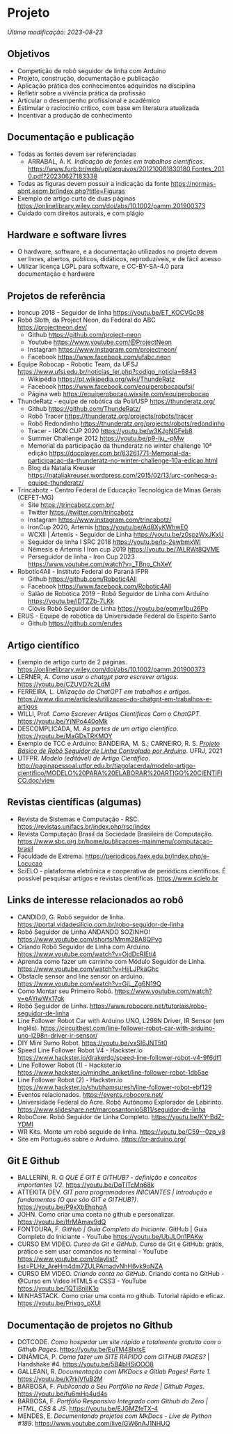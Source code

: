 # Projeto

*Última modificação: 2023-08-23*

## Objetivos

- Competição de robô seguidor de linha com Arduino
- Projeto, construção, documentação e publicação
- Aplicação prática dos conhecimentos adquiridos na disciplina
- Refletir sobre a vivência prática da profissão
- Articular o desempenho profissional e acadêmico
- Estimular o raciocínio crítico, com base em literatura atualizada
- Incentivar a produção de conhecimento

## Documentação e publicação

- Todas as fontes devem ser referenciadas
  - ARRABAL, A. K. *Indicação de fontes em trabalhos científicos*. <https://www.furb.br/web/upl/arquivos/201210081830180.Fontes_2010.pdf?20230627183338>
- Todas as figuras devem possuir a indicação da fonte <https://normas-abnt.espm.br/index.php?title=Figuras>
- Exemplo de artigo curto de duas páginas <https://onlinelibrary.wiley.com/doi/abs/10.1002/pamm.201900373>
- Cuidado com direitos autorais, e com plágio

## Hardware e software livres

- O hardware, software, e a documentação utilizados no projeto devem ser livres, abertos, públicos, didáticos, reproduzíveis, e de fácil acesso
- Utilizar licença LGPL para software, e CC-BY-SA-4.0 para documentação e hardware

## Projetos de referência

- Ironcup 2018 - Seguidor de linha <https://youtu.be/ET_KOCVGc98>
- Robô Sloth, da Project Neon, da Federal do ABC <https://projectneon.dev/>
    - Github <https://github.com/project-neon>
    - Youtube <https://www.youtube.com/@ProjectNeon>
    - Instagram <https://www.instagram.com/projectneon/>
    - Facebook <https://www.facebook.com/ufabc.neon>
- Equipe Robocap - Robotic Team, da UFSJ <https://www.ufsj.edu.br/noticias_ler.php?codigo_noticia=6843>
    - Wikipédia <https://pt.wikipedia.org/wiki/ThundeRatz>
    - Facebook <https://www.facebook.com/equiperobocapufsj/>
    - Página web <https://equiperobocap.wixsite.com/equiperobocap>
- ThundeRatz - equipe de robótica da Poli/USP <https://thunderatz.org/>
    - Github <https://github.com/ThundeRatz/>
    - Robô Tracer <https://thunderatz.org/projects/robots/tracer>
    - Robô Redondinho <https://thunderatz.org/projects/robots/redondinho>
    - Tracer - IRON CUP 2020 <https://youtu.be/w3KJgNGFeb8>
    - Summer Challenge 2012 <https://youtu.be/p9-iju_-pMw>
    - Memorial da participação da thunderatz no winter challenge 10ª edição <https://docplayer.com.br/63261771-Memorial-da-participacao-da-thunderatz-no-winter-challenge-10a-edicao.html>
    - Blog da Natalia Kreuser <https://nataliakreuser.wordpress.com/2015/02/13/urc-conheca-a-equipe-thunderatz/>
- Trincabotz - Centro Federal de Educação Tecnológica de Minas Gerais (CEFET-MG)
    - Site <https://trincabotz.com.br/>
    - Twitter <https://twitter.com/trincabotz>
    - Instagram <https://www.instagram.com/trincabotz/>
    - IronCup 2020, Artemis <https://youtu.be/Ad8XyKWhwE0>
    - WCXII | Ártemis - Seguidor de Linha <https://youtu.be/z0spzWxJKxU>
    - Seguidor de linha I SRC 2018 <https://youtu.be/Io-2ewbmxWI>
    - Nêmesis e Ártemis I Iron cup 2019 <https://youtu.be/7ALRWt8QVME>
    - Perseguidor de linha - Iron Cup 2023 <https://www.youtube.com/watch?v=_TBno_ChXeY>
- Robotic4All - Instituto Federal do Paraná IFPR
    - Github <https://github.com/Robotic4All>
    - Facebook <https://www.facebook.com/Robotic4All>
    - Salão de Robótica 2019 - Robô Seguidor de Linha com Arduíno <https://youtu.be/iDTZZb-7LKk>
    - Clóvis Robô Seguidor de Linha <https://youtu.be/epmw1bu26Po>
- ERUS - Equipe de robótica da Universidade Federal do Espírito Santo
    - Github <https://github.com/erufes>

## Artigo científico

- Exemplo de artigo curto de 2 páginas. <https://onlinelibrary.wiley.com/doi/abs/10.1002/pamm.201900373>
- LERNER, A. *Como usar o chatgpt para escrever artigos*. <https://youtu.be/CZUVD7c2LdM>
- FERREIRA, L. *Utilização do ChatGPT em trabalhos e artigos*. <https://www.dio.me/articles/utilizacao-do-chatgpt-em-trabalhos-e-artigos>
- WILLI, Prof. *Como Escrever Artigos Científicos Com o ChatGPT*. <https://youtu.be/YjNPo440oMk>
- DESCOMPLICADA, M. *As partes de um artigo científico*. <https://youtu.be/MaGDsTRKMOY>
- Exemplo de TCC e Arduino: BANDEIRA, M. S.; CARNEIRO, R. S. <a href="https://app.uff.br/riuff/bitstream/handle/1/22265/TCC%20Matheus%20Bandeira%20e%20Rog%E9rio%20Carneiro_vSemAssinatura%20(1).pdf;jsessionid=C9A837B0A3C48D58A13FE0A8CA14BA4A?sequence=1">*Projeto Básico de Robô Seguidor de Linha Controlado por Arduino*</a>. UFRJ, 2021
- UTFPR. *Modelo (editável) de Artigo Científico*. <http://paginapessoal.utfpr.edu.br/tiagolacerda/modelo-artigo-cientifico/MODELO%20PARA%20ELABORAR%20ARTIGO%20CIENTIFICO.doc/view>

## Revistas científicas (algumas)

- Revista de Sistemas e Computação - RSC. <https://revistas.unifacs.br/index.php/rsc/index>
- Revista Computação Brasil da Sociedade Brasileira de Computação. <https://www.sbc.org.br/home/publicacoes-mainmenu/computacao-brasil>
- Faculdade de Extrema. <https://periodicos.faex.edu.br/index.php/e-Locucao>
- SciELO - plataforma eletrônica e cooperativa de periódicos científicos. É possível pesquisar artigos e revistas científicas. <https://www.scielo.br>

## Links de interesse relacionados ao robô

- CANDIDO, G. Robô seguidor de linha. <https://portal.vidadesilicio.com.br/robo-seguidor-de-linha>
- Robô Seguidor de Linha ANDANDO SOZINHO! <https://www.youtube.com/shorts/Mmm2BA8QPvg>
- Criando Robô Seguidor de Linha com Arduino. <https://www.youtube.com/watch?v=OjdDcRlEti4>
- Aprenda como fazer um carrinho com Módulo Seguidor de Linha. <https://www.youtube.com/watch?v=HjjLJPkaGhc>
- Obstacle sensor and line sensor on arduino.  <https://www.youtube.com/watch?v=GjL_Zg6N19Q>
- Como Montar seu Primeiro Robô. <https://www.youtube.com/watch?v=eAYiwWx17gk>
- Robô Seguidor de Linha. <https://www.robocore.net/tutoriais/robo-seguidor-de-linha>
- Line Follower Robot Car with Arduino UNO, L298N Driver, IR Sensor (em Inglês). <https://circuitbest.com/line-follower-robot-car-with-arduino-uno-l298n-driver-ir-sensor/>
- DIY Mini Sumo Robot. <https://youtu.be/vxSI6JNT5t0>
- Speed Line Follower Robot V4 - Hackster.io <https://www.hackster.io/drakerdg/speed-line-follower-robot-v4-9f6df1>
- Line Follower Robot (1) - Hackster.io <https://www.hackster.io/mindhe_aniket/line-follower-robot-1db5ae>
- Line Follower Robot (2) - Hackster.io <https://www.hackster.io/shubhamsuresh/line-follower-robot-ebf129>
- Eventos relacionados. <https://events.robocore.net/>
- Universidade Federal do Acre. Robô Autônomo Explorador de Labirinto. <https://www.slideshare.net/marcosantonio5811/seguidor-de-linha>
- RoboCore. Robô Seguidor de Linha Completo. <https://youtu.be/KY-BdZ-YDMI>
- WR Kits. Monte um robô seguide de linha. <https://youtu.be/C59--0zq_y8>
- Site em Português sobre o Arduino. <https://br-arduino.org/>

## Git E Github

- BALLERINI, R. *O QUE É GIT E GITHUB? - definição e conceitos importantes 1/2*. <https://youtu.be/DqTITcMq68k>
- ATTEKITA DEV. *GIT para programadores INICIANTES | Introdução e fundamentos (O que são GIT e GITHUB?)*. <https://youtu.be/P9xXbEhqhqA>
- JOHN. Como criar uma conta no github e personalizar. <https://youtu.be/IfrMAmav9dQ>
- FONTOURA, F. *GitHub | Guia Completo do Iniciante*. GitHub | Guia Completo do Iniciante - YouTube <https://youtu.be/UbJLOn1PAKw>
- CURSO EM VIDEO. *Curso de Git e GitHub*. Curso de Git e GitHub: grátis, prático e sem usar comandos no terminal - YouTube <https://www.youtube.com/playlist?list=PLHz_AreHm4dm7ZULPAmadvNhH6vk9oNZA>
- CURSO EM VIDEO. *Criando conta no GitHub*. Criando conta no GitHub - @Curso em Vídeo HTML5 e CSS3 - YouTube <https://youtu.be/1QTi8nIlK1o>
- MINHASTACK. Como criar uma conta no github. Tutorial rápido e eficaz. <https://youtu.be/Prixgo_pXUI>

## Documentação de projetos no Github

- DOTCODE. *Como hospedar um site rápido e totalmente gratuito com o Github Pages*. <https://youtu.be/EuTM48lxtsE>
- DINÂMICA, P. *Como fazer um SITE RÁPIDO com GITHUB PAGES?* | Handshake #4. <https://youtu.be/5B4bHSiOOO8>
- GALLEANI, R. *Documentação com MKDocs e Gitlab Pages! Parte 1*. <https://youtu.be/k7rkjVfuB2M>
- BARBOSA, F. *Publicando o Seu Portfólio na Rede | Github Pages*. <https://youtu.be/fu6mHp4ud4s>
- BARBOSA, F. *Portfólio Responsivo Integrado com Github do Zero | HTML, CSS & JS*. <https://youtu.be/EJGMZfeTX-4>
- MENDES, E. *Documentando projetos com MkDocs - Live de Python #189*.  <https://www.youtube.com/live/GW6nAJ1NHUQ>
